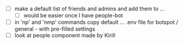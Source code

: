 - [ ] make a default list of friends and admins and add them to ...
  - [ ] would be easier once I have people-bot
- [ ] in 'np' and 'nmp' commands copy default ... .env file for botspot / general - with pre-filled settings
- [ ] look at people component made by Kirill
